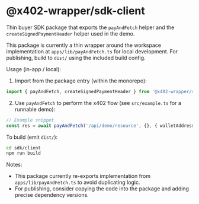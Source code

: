 # @x402-wrapper/sdk-client

Thin buyer SDK package that exports the `payAndFetch` helper and the `createSignedPaymentHeader` helper used in the demo.

This package is currently a thin wrapper around the workspace implementation at `apps/lib/payAndFetch.ts` for local development. For publishing, build to `dist/` using the included build config.

Usage (in-app / local):

1. Import from the package entry (within the monorepo):

```ts
import { payAndFetch, createSignedPaymentHeader } from '@x402-wrapper/sdk-client';
```

2. Use `payAndFetch` to perform the x402 flow (see `src/example.ts` for a runnable demo):

```ts
// Example snippet
const res = await payAndFetch('/api/demo/resource', {}, { walletAddress, createPayload });
```

To build (emit `dist/`):

```bash
cd sdk/client
npm run build
```

Notes:
- This package currently re-exports implementation from `apps/lib/payAndFetch.ts` to avoid duplicating logic.
- For publishing, consider copying the code into the package and adding precise dependency versions.
